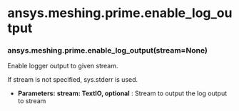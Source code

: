 # ansys.meshing.prime.enable_log_output



### ansys.meshing.prime.enable_log_output(stream=None)

Enable logger output to given stream.

If stream is not specified, sys.stderr is used.

* **Parameters:**
  **stream: TextIO, optional**
  : Stream to output the log output to stream

<!-- !! processed by numpydoc !! -->
